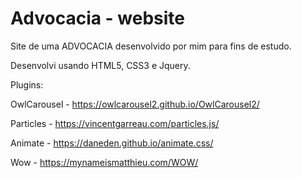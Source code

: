 # Advocacia - website

Site de uma ADVOCACIA desenvolvido por mim para fins de estudo.

Desenvolvi usando HTML5, CSS3 e Jquery.


Plugins:

  OwlCarousel - https://owlcarousel2.github.io/OwlCarousel2/

  Particles - https://vincentgarreau.com/particles.js/

  Animate - https://daneden.github.io/animate.css/
  
  Wow - https://mynameismatthieu.com/WOW/
